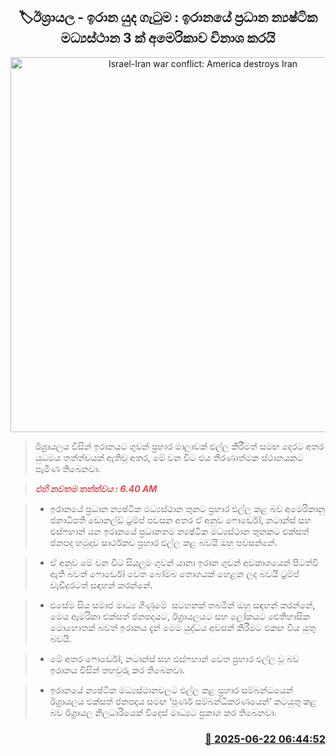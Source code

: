 <p align='center'><b><h2 align='center' title='Israel-Iran war conflict: America destroys Iran's 3 main nuclear facilities'>🏷ඊශ්‍රායල - ඉරාන යුද ගැටුම : ඉරානයේ ප්‍රධාන න්‍යෂ්ටික මධ්‍යස්ථාන 3 ක් අමෙරිකාව විනාශ කරයි</h2></b></p>
<p align='center'><img src='https://helakuru.sgp1.cdn.digitaloceanspaces.com/esana/images/lib/donald-trump-2025.jpg' width='600' alt='Israel-Iran war conflict: America destroys Iran's 3 main nuclear facilities'></p>

> ඊශ්‍රායලය විසින් ඉරානයට ගුවන් ප්‍රහාර මාලාවක් එල්ල කිරීමත් සමඟ දෙරට අතර යුධමය තත්ත්වයක් ඇතිවූ අතර, මේ වන විට එය තීරණාත්මක ස්ථානයකට පැමිණ තිබෙනවා.

> <span style='color:#e64c4c'><em><strong>එහි නවතම තත්ත්වය : 6.40 AM</strong></em></span>

> * ඉරානයේ ප්‍රධාන න්‍යෂ්ටික මධ්‍යස්ථාන තුනට ප්‍රහාර එල්ල කළ බව අමෙරිකානු ජනාධිපති ඩොනල්ඩ් ට්‍රම්ප් පවසන අතර ඒ අනුව ෆොර්ඩෝ, නටාන්ස් සහ එස්ෆහාන් යන ඉරානයේ ප්‍රධානතම න්‍යෂ්ටික මධ්‍යස්ථාන තුනකට එක්සත් ජනපද හමුදාව සාර්ථකව ප්‍රහාර එල්ල කළ බවයි ඔහු පවසන්නේ.

> * ඒ අනුව මේ වන විට සියලුම ගුවන් යානා ඉරාන ගුවන් අවකාශයෙන් පිටත්වී ඇති බවත් ෆොර්ඩෝ වෙත බෝම්බ තොගයක් හෙළන ලද බවයි ට්‍රම්ප් වැඩිදුරටත් සඳහන් කරන්නේ.

> * එසේම සිය සමාජ මාධ්‍ය ගිණුමේ  සටහනක් තබමින් ඔහු සඳහන් කරන්නේ, මෙය ඇමරිකා එක්සත් ජනපදයට, ඊශ්‍රායලයට සහ ලෝකයට ඓතිහාසික මොහොතක් බවත් ඉරානය දැන් මෙම යුද්ධය අවසන් කිරීමට එකඟ විය යුතු බවයි.

> * මේ අතර ෆොර්ඩෝ, නටාන්ස් සහ එස්ෆහාන් වෙත ප්‍රහාර එල්ල වූ බව ඉරානය විසින් තහවුරු කර තිබෙනවා.

> * ඉරානයේ න්‍යෂ්ටික මධ්‍යස්ථානවලට එල්ල කළ ප්‍රහාර සම්බන්ධයෙන් ඊශ්‍රායලය එක්සත් ජනපදය සමඟ ‘පූර්ණ සම්බන්ධීකරණයෙන්’ කටයුතු කළ බව ඊශ්‍රායල නිලධාරියෙක් විදෙස් මාධ්‍යට ප්‍රකාශ කර තිබෙනවා. 



<h3 align='right'><a href='https://www.helakuru.lk/esana/p/111227/'>📅 2025-06-22 06:44:52</a></h3>
